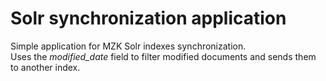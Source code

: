 # Solr synchronization application

Simple application for MZK Solr indexes synchronization. \
Uses the *modified_date* field to filter modified documents and sends them to another index.
